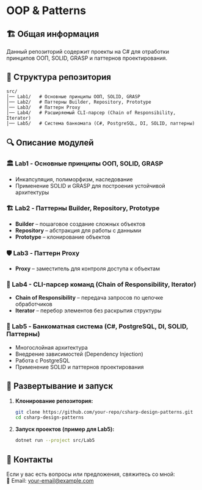 # OOP & Patterns

## 🏗 Общая информация

Данный репозиторий содержит проекты на C# для отработки принципов ООП, SOLID, GRASP и паттернов проектирования.

## 📂 Структура репозитория

```
src/
│── Lab1/   # Основные принципы ООП, SOLID, GRASP
│── Lab2/   # Паттерны Builder, Repository, Prototype
│── Lab3/   # Паттерн Proxy
│── Lab4/   # Расширяемый CLI-парсер (Chain of Responsibility, Iterator)
│── Lab5/   # Система банкомата (C#, PostgreSQL, DI, SOLID, паттерны)
```

## 🔍 Описание модулей

### 🏛 Lab1 - Основные принципы ООП, SOLID, GRASP

- Инкапсуляция, полиморфизм, наследование
- Применение SOLID и GRASP для построения устойчивой архитектуры

### 🏗 Lab2 - Паттерны Builder, Repository, Prototype

- **Builder** – пошаговое создание сложных объектов
- **Repository** – абстракция для работы с данными
- **Prototype** – клонирование объектов

### 🛡 Lab3 - Паттерн Proxy

- **Proxy** – заместитель для контроля доступа к объектам

### 📝 Lab4 - CLI-парсер команд (Chain of Responsibility, Iterator)

- **Chain of Responsibility** – передача запросов по цепочке обработчиков
- **Iterator** – перебор элементов без раскрытия структуры

### 🏦 Lab5 - Банкоматная система (C#, PostgreSQL, DI, SOLID, Паттерны)

- Многослойная архитектура
- Внедрение зависимостей (Dependency Injection)
- Работа с PostgreSQL
- Применение SOLID и паттернов проектирования

## 🚀 Развертывание и запуск

1. **Клонирование репозитория:**
   ```sh
   git clone https://github.com/your-repo/csharp-design-patterns.git
   cd csharp-design-patterns
   ```
2. **Запуск проектов (пример для Lab5):**
   ```sh
   dotnet run --project src/Lab5
   ```

## 📌 Контакты
Если у вас есть вопросы или предложения, свяжитесь со мной:  
📧 Email: your-email@example.com  

